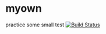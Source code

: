 # myown
practice some small test
[![Build Status](https://travis-ci.org/mybatis/spring.svg?branch=master)](https://travis-ci.org/mybatis/spring)
